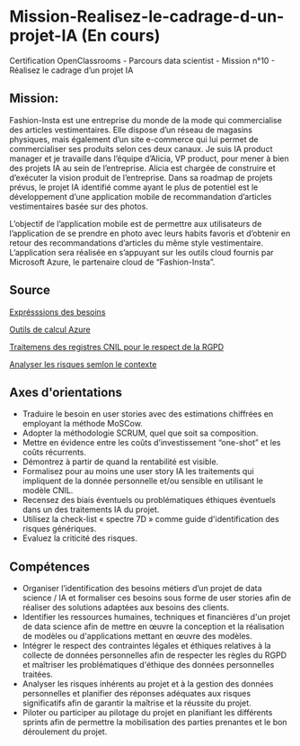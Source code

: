 # Mission-Realisez-le-cadrage-d-un-projet-IA (En cours)
Certification OpenClassrooms - Parcours data scientist - Mission n°10 - Réalisez le cadrage d’un projet IA

## Mission: 
Fashion-Insta est une entreprise du monde de la mode qui commercialise des articles vestimentaires. Elle dispose d’un réseau de magasins physiques, mais également d’un site e-commerce qui lui permet de commercialiser ses produits selon ces deux canaux.
Je suis IA product manager et je travaille dans l’équipe d’Alicia, VP product, pour mener à bien des projets IA au sein de l’entreprise. 
Alicia est chargée de construire et d’exécuter la vision produit de l’entreprise. Dans sa roadmap de projets prévus, le projet IA identifié comme ayant le plus de potentiel est le développement d’une application mobile de recommandation d’articles vestimentaires basée sur des photos.

L’objectif de l’application mobile est de permettre aux utilisateurs de l’application de se prendre en photo avec leurs habits favoris et d’obtenir en retour des recommandations d’articles du même style vestimentaire.
L’application sera réalisée en s’appuyant sur les outils cloud fournis par Microsoft Azure, le partenaire cloud de “Fashion-Insta”.

## Source 
[Exprésssions des besoins](https://s3.eu-west-1.amazonaws.com/course.oc-static.com/projects/Data_Scientist_V3_P10/Expression_besoins_Fashion_Insta.pdf)

[Outils de calcul Azure](https://azure.microsoft.com/fr-fr/pricing/calculator/)

[Traitemens des registres CNIL pour le respect de la RGPD](https://azure.microsoft.com/fr-fr/pricing/calculator/)

[Analyser les risques semlon le contexte](https://s3.eu-west-1.amazonaws.com/course.oc-static.com/projects/Data_Scientist_V3_P10/Contexte_projet_Fashion_Insta.pdf)

## Axes d'orientations 
- Traduire le besoin en user stories avec des estimations chiffrées en employant la méthode MoSCow.
- Adopter la méthodologie SCRUM, quel que soit sa composition.
- Mettre en évidence entre les coûts d’investissement “one-shot” et les coûts récurrents.
- Démontrez à partir de quand la rentabilité est visible.
- Formalisez pour au moins une user story IA les traitements qui impliquent de la donnée personnelle et/ou sensible en utilisant le modèle CNIL.
- Recensez des biais éventuels ou problématiques éthiques éventuels dans un des traitements IA du projet.
- Utilisez la check-list « spectre 7D » comme guide d'identification des risques génériques.
- Evaluez la criticité des risques.

## Compétences
- Organiser l’identification des besoins métiers d’un projet de data science / IA et formaliser ces besoins sous forme de user stories afin de réaliser des solutions adaptées aux besoins des clients.
- Identifier les ressources humaines, techniques et financières d'un projet de data science afin de mettre en œuvre la conception et la réalisation de modèles ou d'applications mettant en œuvre des modèles.
- Intégrer le respect des contraintes légales et éthiques relatives à la collecte de données personnelles afin de respecter les règles du RGPD et maîtriser les problématiques d'éthique des données personnelles traitées.
- Analyser les risques inhérents au projet et à la gestion des données personnelles et planifier des réponses adéquates aux risques significatifs afin de garantir la maîtrise et la réussite du projet.
- Piloter ou participer au pilotage du projet en planifiant les différents sprints afin de permettre la mobilisation des parties prenantes et le bon déroulement du projet.
